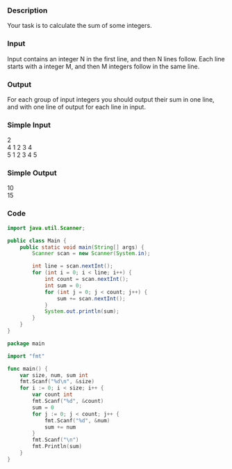 ### Description
Your task is to calculate the sum of some integers. 

### Input
Input contains an integer N in the first line, and then N lines follow. Each line starts with a integer M, and then M integers follow in the same line. 

### Output
For each group of input integers you should output their sum in one line, and with one line of output for each line in input. 

### Simple Input
2  
4 1 2 3 4  
5 1 2 3 4 5

### Simple Output
10  
15

### Code
```java
import java.util.Scanner;

public class Main {
    public static void main(String[] args) {
        Scanner scan = new Scanner(System.in);

        int line = scan.nextInt();
        for (int i = 0; i < line; i++) {
            int count = scan.nextInt();
            int sum = 0;
            for (int j = 0; j < count; j++) {
                sum += scan.nextInt();
            }
            System.out.println(sum);
        }
    }
}
```

```go
package main

import "fmt"

func main() {
    var size, num, sum int
    fmt.Scanf("%d\n", &size)
    for i := 0; i < size; i++ {
        var count int
        fmt.Scanf("%d", &count)
        sum = 0
        for j := 0; j < count; j++ {
            fmt.Scanf("%d", &num)
            sum += num
        }
        fmt.Scanf("\n")
        fmt.Println(sum)
    }
}
```
